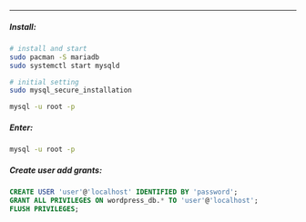 
___
##### Install:
```ZSH
# install and start
sudo pacman -S mariadb
sudo systemctl start mysqld

# initial setting
sudo mysql_secure_installation

mysql -u root -p
```
##### Enter:
```ZSH
mysql -u root -p
```
##### Create user add grants:
```SQL
CREATE USER 'user'@'localhost' IDENTIFIED BY 'password';
GRANT ALL PRIVILEGES ON wordpress_db.* TO 'user'@'localhost';
FLUSH PRIVILEGES;
```